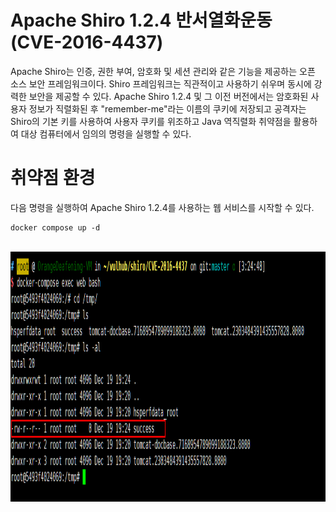 # Apache Shiro 1.2.4 반서열화운동 (CVE-2016-4437)
Apache Shiro는 인증, 권한 부여, 암호화 및 세션 관리와 같은 기능을 제공하는 오픈 소스 보안 프레임워크이다. Shiro 프레임워크는 직관적이고 사용하기 쉬우며 동시에 강력한 보안을 제공할 수 있다.
Apache Shiro 1.2.4 및 그 이전 버전에서는 암호화된 사용자 정보가 직렬화된 후 "remember-me"라는 이름의 쿠키에 저장되고 공격자는 Shiro의 기본 키를 사용하여 사용자 쿠키를 위조하고 Java 역직렬화 취약점을 활용하여 대상 컴퓨터에서 임의의 명령을 실행할 수 있다.

# 취약점 환경
다음 명령을 실행하여 Apache Shiro 1.2.4를 사용하는 웹 서비스를 시작할 수 있다.
```
docker compose up -d
```





<br><img src="1.png" width="1000" height="400" title="px(픽셀) 크기 설정" alt="1번 이미지"></img><br/>


